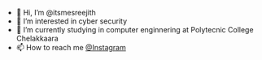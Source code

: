 - 👋 Hi, I’m @itsmesreejith
- 👀 I’m interested in cyber security
- 🌱 I’m currently studying in computer enginnering at Polytecnic College Chelakkaara 
- 📫 How to reach me 	[@Instagram](https://www.instagram.com/thesreejithc/)



<!---
itsmesreejith/itsmesreejith is a ✨ special ✨ repository because its `README.md` (this file) appears on your GitHub profile.
You can click the Preview link to take a look at your changes.
--->
